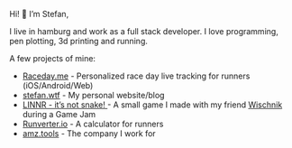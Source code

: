 Hi! 👋 I’m Stefan,

I live in hamburg and work as a full stack developer. I love programming, pen plotting, 3d printing and running.

A few projects of mine:

- [Raceday.me](https://raceday.me/) - Personalized race day live tracking for runners (iOS/Android/Web)
- [stefan.wtf](https://stefan.wtf) - My personal website/blog
- [LINNR - it’s not snake! ](https://linnr.de/) - A small game I made with my friend [Wischnik](https://wischnik.de/) during a Game Jam
- [Runverter.io](https://runverter.io/) - A calculator for runners
- [amz.tools](https://amz.tools/) - The company I work for
